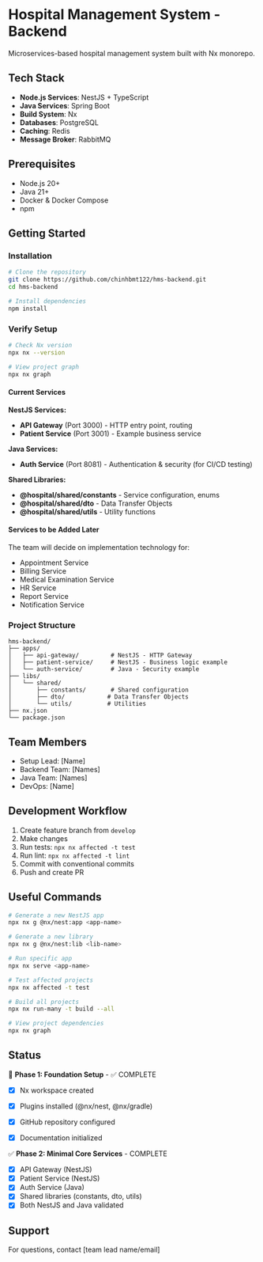 # Hospital Management System - Backend

Microservices-based hospital management system built with Nx monorepo.

## Tech Stack

- **Node.js Services**: NestJS + TypeScript
- **Java Services**: Spring Boot
- **Build System**: Nx
- **Databases**: PostgreSQL
- **Caching**: Redis
- **Message Broker**: RabbitMQ

## Prerequisites

- Node.js 20+
- Java 21+
- Docker & Docker Compose
- npm

## Getting Started

### Installation
```bash
# Clone the repository
git clone https://github.com/chinhbmt122/hms-backend.git
cd hms-backend

# Install dependencies
npm install
```

### Verify Setup
```bash
# Check Nx version
npx nx --version

# View project graph
npx nx graph
```

#### Current Services

**NestJS Services:**
- **API Gateway** (Port 3000) - HTTP entry point, routing
- **Patient Service** (Port 3001) - Example business service

**Java Services:**
- **Auth Service** (Port 8081) - Authentication & security (for CI/CD testing)

**Shared Libraries:**
- **@hospital/shared/constants** - Service configuration, enums
- **@hospital/shared/dto** - Data Transfer Objects
- **@hospital/shared/utils** - Utility functions

#### Services to be Added Later

The team will decide on implementation technology for:
- Appointment Service
- Billing Service
- Medical Examination Service
- HR Service
- Report Service
- Notification Service

### Project Structure
```
hms-backend/
├── apps/
│   ├── api-gateway/         # NestJS - HTTP Gateway
│   ├── patient-service/     # NestJS - Business logic example
│   └── auth-service/        # Java - Security example
├── libs/
│   └── shared/
│       ├── constants/       # Shared configuration
│       ├── dto/            # Data Transfer Objects
│       └── utils/          # Utilities
├── nx.json
└── package.json
```

## Team Members

- Setup Lead: [Name]
- Backend Team: [Names]
- Java Team: [Names]
- DevOps: [Name]

## Development Workflow

1. Create feature branch from `develop`
2. Make changes
3. Run tests: `npx nx affected -t test`
4. Run lint: `npx nx affected -t lint`
5. Commit with conventional commits
6. Push and create PR

## Useful Commands
```bash
# Generate a new NestJS app
npx nx g @nx/nest:app <app-name>

# Generate a new library
npx nx g @nx/nest:lib <lib-name>

# Run specific app
npx nx serve <app-name>

# Test affected projects
npx nx affected -t test

# Build all projects
npx nx run-many -t build --all

# View project dependencies
npx nx graph
```

## Status

🚧 **Phase 1: Foundation Setup** - ✅ COMPLETE
- [x] Nx workspace created
- [x] Plugins installed (@nx/nest, @nx/gradle)
- [x] GitHub repository configured
- [x] Documentation initialized


✅ **Phase 2: Minimal Core Services** - COMPLETE
- [x] API Gateway (NestJS)
- [x] Patient Service (NestJS)
- [x] Auth Service (Java)
- [x] Shared libraries (constants, dto, utils)
- [x] Both NestJS and Java validated

## Support

For questions, contact [team lead name/email]